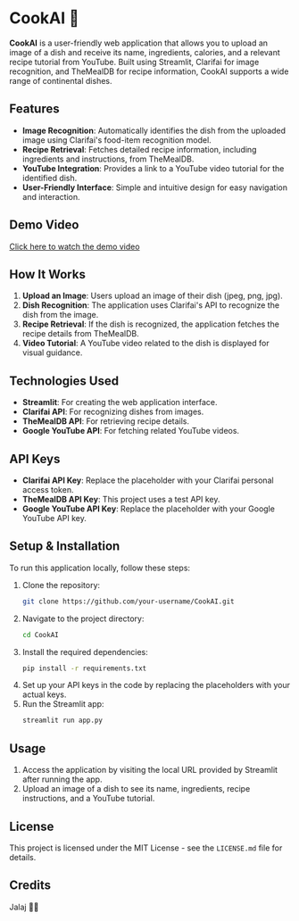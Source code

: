 
# CookAI 🍳

**CookAI** is a user-friendly web application that allows you to upload an image of a dish and receive its name, ingredients, calories, and a relevant recipe tutorial from YouTube. Built using Streamlit, Clarifai for image recognition, and TheMealDB for recipe information, CookAI supports a wide range of continental dishes.

## Features
- **Image Recognition**: Automatically identifies the dish from the uploaded image using Clarifai's food-item recognition model.
- **Recipe Retrieval**: Fetches detailed recipe information, including ingredients and instructions, from TheMealDB.
- **YouTube Integration**: Provides a link to a YouTube video tutorial for the identified dish.
- **User-Friendly Interface**: Simple and intuitive design for easy navigation and interaction.

## Demo Video
[Click here to watch the demo video](https://drive.google.com/file/d/1YASp6Wcij33Gp3hny6zTHte46K8SNt3w/view?usp=sharing)

## How It Works
1. **Upload an Image**: Users upload an image of their dish (jpeg, png, jpg).
2. **Dish Recognition**: The application uses Clarifai's API to recognize the dish from the image.
3. **Recipe Retrieval**: If the dish is recognized, the application fetches the recipe details from TheMealDB.
4. **Video Tutorial**: A YouTube video related to the dish is displayed for visual guidance.

## Technologies Used
- **Streamlit**: For creating the web application interface.
- **Clarifai API**: For recognizing dishes from images.
- **TheMealDB API**: For retrieving recipe details.
- **Google YouTube API**: For fetching related YouTube videos.

## API Keys
- **Clarifai API Key**: Replace the placeholder with your Clarifai personal access token.
- **TheMealDB API Key**: This project uses a test API key.
- **Google YouTube API Key**: Replace the placeholder with your Google YouTube API key.

## Setup & Installation
To run this application locally, follow these steps:

1. Clone the repository:
   ```bash
   git clone https://github.com/your-username/CookAI.git
   ```
2. Navigate to the project directory:
   ```bash
   cd CookAI
   ```
3. Install the required dependencies:
   ```bash
   pip install -r requirements.txt
   ```
4. Set up your API keys in the code by replacing the placeholders with your actual keys.
5. Run the Streamlit app:
   ```bash
   streamlit run app.py
   ```

## Usage
1. Access the application by visiting the local URL provided by Streamlit after running the app.
2. Upload an image of a dish to see its name, ingredients, recipe instructions, and a YouTube tutorial.

## License
This project is licensed under the MIT License - see the `LICENSE.md` file for details.

## Credits
 Jalaj 👨‍🍳
